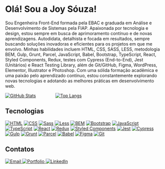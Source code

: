 
<h1>Olá! Sou a Joy Sóuza!</h1>

Sou Engenheira Front-End formada pela EBAC e graduada em Análise e Desenvolvimento de Sistemas pela FIAP. Apaixonada por tecnologia e design, estou sempre em busca de aprimoramento contínuo e de novas aprendizagens. Autodidata, detalhista e focada em resultados, sempre buscando soluções inovadoras e eficientes para os projetos em que me envolvo. Minhas habilidades incluem HTML, CSS, SASS, LESS, metodologia BEM, Gulp, Grunt, Parcel, JavaScript, Babel, Bootstrap, TypeScript, React, Styled Components, Redux, testes com Cypress (End-to-End), Jest (Unitários) e React Testing Library, além de Git/GitHub, Figma, WordPress, Elementor, Illustrator e Photoshop. Com uma sólida formação acadêmica e uma paixão pelo aprendizado contínuo, estou constantemente explorando novas tecnologias e adotando as melhores práticas em desenvolvimento web.

[![GitHub Stats](https://github-readme-stats.vercel.app/api?username=jooysoouzaa&show_icons=true&theme=radical&bg_color=0D1117&title_color=8b5ec1&icon_color=8b5ec1&text_color=8b5ec1&border_color=8b5ec1)](https://github.com/jooysoouzaa)&nbsp;&nbsp;&nbsp;&nbsp;&nbsp;&nbsp;&nbsp;&nbsp;&nbsp;&nbsp;&nbsp;&nbsp;&nbsp;&nbsp;&nbsp;&nbsp;[![Top Langs](https://github-readme-stats.vercel.app/api/top-langs/?username=jooysoouzaa&layout=compact&theme=radical&bg_color=0D1117&title_color=8b5ec1&text_color=8b5ec1&border_color=8b5ec1)](https://github.com/jooysoouzaa)


## Tecnologias
[![HTML](https://img.shields.io/badge/-HTML-8b5ec1?style=for-the-badge&logo=html5&logoColor=f7f0ff)](#)
[![CSS](https://img.shields.io/badge/-CSS-8b5ec1?style=for-the-badge&logo=css3&logoColor=0D1117)](#)
[![Sass](https://img.shields.io/badge/-Sass-8b5ec1?style=for-the-badge&logo=sass&logoColor=0D1117)](#)
[![Less](https://img.shields.io/badge/-Less-8b5ec1?style=for-the-badge&logo=less&logoColor=0D1117)](#)
[![BEM](https://img.shields.io/badge/-BEM-8b5ec1?style=for-the-badge&logo=bem&logoColor=0D1117)](#)
[![Bootstrap](https://img.shields.io/badge/-Bootstrap-8b5ec1?style=for-the-badge&logo=bootstrap&logoColor=0D1117)](#)
[![JavaScript](https://img.shields.io/badge/-JavaScript-8b5ec1?style=for-the-badge&logo=javascript&logoColor=0D1117)](#)
[![TypeScript](https://img.shields.io/badge/-TypeScript-8b5ec1?style=for-the-badge&logo=typescript&logoColor=0D1117)](#)
[![React](https://img.shields.io/badge/-React-8b5ec1?style=for-the-badge&logo=react&logoColor=0D1117)](#)
[![Redux](https://img.shields.io/badge/-Redux-8b5ec1?style=for-the-badge&logo=redux&logoColor=0D1117)](#)
[![Styled Components](https://img.shields.io/badge/-StyledComponents-8b5ec1?style=for-the-badge&logo=styledcomponents&logoColor=0D1117)](#)
[![Jest](https://img.shields.io/badge/-Jest-8b5ec1?style=for-the-badge&logo=jest&logoColor=0D1117)](#)
[![Cypress](https://img.shields.io/badge/-Cypress-8b5ec1?style=for-the-badge&logo=cypress&logoColor=0D1117)](#)
[![Gulp](https://img.shields.io/badge/-Gulp-8b5ec1?style=for-the-badge&logo=gulp&logoColor=0D1117)](#)
[![Grunt](https://img.shields.io/badge/-Grunt-8b5ec1?style=for-the-badge&logo=grunt&logoColor=0D1117)](#)
[![Parcel](https://img.shields.io/badge/-Parcel-8b5ec1?style=for-the-badge&logo=parcel&logoColor=0D1117)](#)
[![Babel](https://img.shields.io/badge/-Babel-8b5ec1?style=for-the-badge&logo=babel&logoColor=0D1117)](#)
[![Figma](https://img.shields.io/badge/-Figma-8b5ec1?style=for-the-badge&logo=figma&logoColor=0D1117)](#)
[![Git](https://img.shields.io/badge/-Git-8b5ec1?style=for-the-badge&logo=git&logoColor=0D1117)](#)


## Contatos
<div>
  <a href="mailto:joysouza.contato@gmail.com">
    <img src="https://img.shields.io/badge/Email-joysouza.contato%40gmail.com-8b5ec1?style=for-the-badge&logo=mail&logoColor=8b5ec1" alt="Email">
  </a>
  <a href="https://joysouza.vercel.app/">
    <img src="https://img.shields.io/badge/Portfolio-joysouza.vercel.app-8b5ec1?style=for-the-badge&logo=vercel&logoColor=8b5ec1" alt="Portfolio">
  </a>
  <a href="https://www.linkedin.com/in/jooyaraujo/">
    <img src="https://img.shields.io/badge/LinkedIn-jooyaraujo-8b5ec1?style=for-the-badge&logo=linkedin&logoColor=8b5ec1" alt="LinkedIn">
  </a>
</div>





